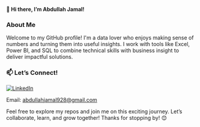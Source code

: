 **👋 Hi there, I’m Abdullah Jamal!**

### About Me

Welcome to my GitHub profile! I'm a data lover who enjoys making sense of numbers and turning them into useful insights. I work with tools like Excel, Power BI, and SQL to combine technical skills with business insight to deliver impactful solutions.

### 📫 Let’s Connect!    
[![LinkedIn](https://img.shields.io/badge/LinkedIn-Abdullah%20Jamal-blue?style=flat-square&logo=linkedin)](https://www.linkedin.com/in/abdullah-jamal-aj/)

Email: abdullahjamal928@gmail.com  

Feel free to explore my repos and join me on this exciting journey. Let’s collaborate, learn, and grow together! Thanks for stopping by! 😊

